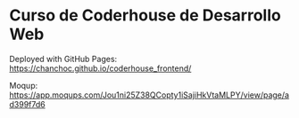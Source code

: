 # Curso de Coderhouse de Desarrollo Web

Deployed with GitHub Pages:<br>
https://chanchoc.github.io/coderhouse_frontend/

Moqup:<br>
https://app.moqups.com/Jou1ni25Z38QCopty1iSajiHkVtaMLPY/view/page/ad399f7d6
